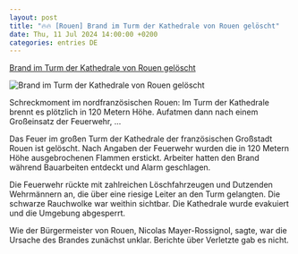 ```yaml
---
layout: post
title: "🔥🔥 [Rouen] Brand im Turm der Kathedrale von Rouen gelöscht"
date: Thu, 11 Jul 2024 14:00:00 +0200
categories: entries DE
---
```

[Brand im Turm der Kathedrale von Rouen gelöscht](https://www.schwaebische.de/panorama/brand-im-turm-der-kathedrale-von-rouen-geloescht-2693764)

![Brand im Turm der Kathedrale von Rouen gelöscht](https://cdn.schwaebische.de/2024/07/11/0173597c-a50a-4d54-b70e-e291a51d8770.jpeg)

Schreckmoment im nordfranzösischen Rouen: Im Turm der Kathedrale brennt es plötzlich in 120 Metern Höhe. Aufatmen dann nach einem Großeinsatz der Feuerwehr, ...

Das Feuer im großen Turm der Kathedrale der französischen Großstadt Rouen ist gelöscht. Nach Angaben der Feuerwehr wurden die in 120 Metern Höhe ausgebrochenen Flammen erstickt. Arbeiter hatten den Brand während Bauarbeiten entdeckt und Alarm geschlagen.

Die Feuerwehr rückte mit zahlreichen Löschfahrzeugen und Dutzenden Wehrmännern an, die über eine riesige Leiter an den Turm gelangten. Die schwarze Rauchwolke war weithin sichtbar. Die Kathedrale wurde evakuiert und die Umgebung abgesperrt.

Wie der Bürgermeister von Rouen, Nicolas Mayer-Rossignol, sagte, war die Ursache des Brandes zunächst unklar. Berichte über Verletzte gab es nicht.

